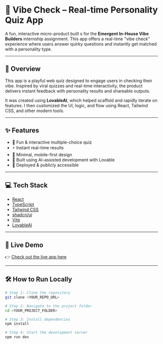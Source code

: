 # 🌟 Vibe Check – Real-time Personality Quiz App

A fun, interactive micro-product built s for the **Emergent In-House Vibe Builders** internship assignment. This app offers a real-time "vibe check" experience where users answer quirky questions and instantly get matched with a personality type.

---

## 📌 Overview

This app is a playful web quiz designed to engage users in checking their vibe. Inspired by viral quizzes and real-time interactivity, the product delivers instant feedback with personality results and shareable outputs.

It was created using **LovableAI**, which helped scaffold and rapidly iterate on features. I then customized the UI, logic, and flow using React, Tailwind CSS, and other modern tools.

---

## ✨ Features

- 🎯 Fun & interactive multiple-choice quiz
- ⚡ Instant real-time results
- 🎨 Minimal, mobile-first design
- 🤖 Built using AI-assisted development with Lovable
- 🔗 Deployed & publicly accessible

---

## 💻 Tech Stack

- [React](https://reactjs.org/)
- [TypeScript](https://www.typescriptlang.org/)
- [Tailwind CSS](https://tailwindcss.com/)
- [shadcn/ui](https://ui.shadcn.com/)
- [Vite](https://vitejs.dev/)
- [LovableAI](https://lovable.dev/)

---

## 🚀 Live Demo

👉 [Check out the live app here](https://program-pilot-project.lovable.app/)

---

## 🛠 How to Run Locally

```bash
# Step 1: Clone the repository
git clone <YOUR_REPO_URL>

# Step 2: Navigate to the project folder
cd <YOUR_PROJECT_FOLDER>

# Step 3: Install dependencies
npm install

# Step 4: Start the development server
npm run dev
